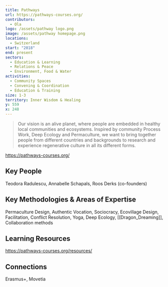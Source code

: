```yaml
---
title: Pathways
url: https://pathways-courses.org/
contributors:
  - Ola
logo: /assets/pathway logo.png
image: /assets/pathway homepage.png
locations:
  - Switzerland
start: "2018"
end: present
sectors:
  - Education & Learning
  - Relations & Peace
  - Environment, Food & Water
activities:
  - Community Spaces
  - Convening & Coordination
  - Education & Training
size: 1-3
territory: Inner Wisdom & Healing
y: 559
x: 248
---
```

> Our vision is an alive planet, where people are embedded in healthy local communities and ecosystems. Inspired by community Process Work, Deep Ecology and Permaculture, we want to bring together people from different countries and backgrounds to research and experience regenerative culture in all its different forms.

https://pathways-courses.org/


## Key People

Teodora Radulescu, Annabelle Schapals, Roos Derks (co-founders)

## Key Methodologies & Areas of Expertise

Permaculture Design, Authentic Vocation, Sociocracy, Ecovillage Design, Facilitation, Conflict Resolution, Yoga, Deep Ecology, [[Dragon_Dreaming]], Collaboration methods 

## Learning Resources

https://pathways-courses.org/resources/

## Connections

  Erasmus+, Movetia
